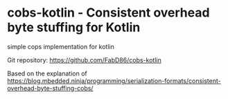 # cobs-kotlin - Consistent overhead byte stuffing for Kotlin
simple cops implementation for kotlin

Git repository: <https://github.com/FabD86/cobs-kotlin>

Based on the explanation of <https://blog.mbedded.ninja/programming/serialization-formats/consistent-overhead-byte-stuffing-cobs/>

